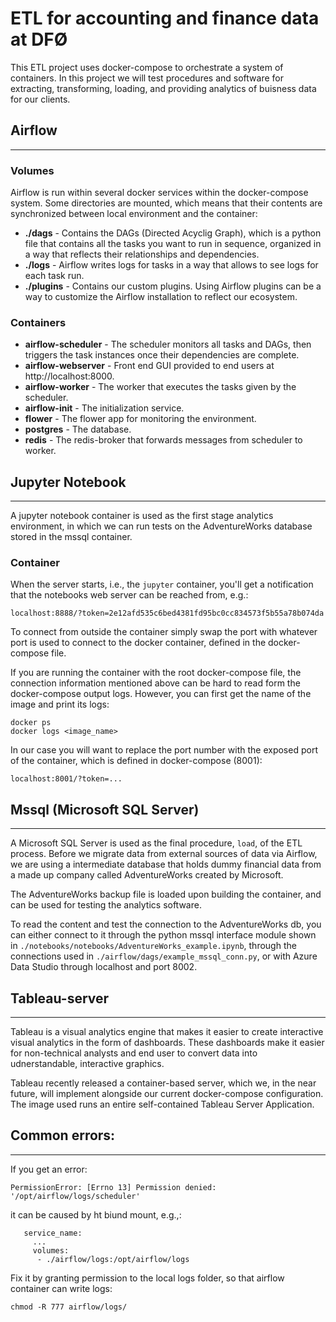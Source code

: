 # ETL for accounting and finance data at DFØ

This ETL project uses docker-compose to orchestrate a system of containers. In this project we will test procedures and software for extracting, transforming, loading, and providing analytics of buisness data for our clients. 

## Airflow
---

### **Volumes**
Airflow is run within several docker services within the docker-compose system. Some directories are mounted, which means that their contents are synchronized between local environment and the container:
* **./dags** - Contains the DAGs (Directed Acyclig Graph), which is a python file that contains all the tasks you want to run in sequence, organized in a way that reflects their relationships and dependencies.
* **./logs** - Airflow writes logs for tasks in a way that allows to see logs for each task run.
* **./plugins** - Contains our custom plugins. Using Airflow plugins can be a way to customize the Airflow installation to reflect our ecosystem.

### **Containers**

* **airflow-scheduler** - The scheduler monitors all tasks and DAGs, then triggers the task instances once their dependencies are complete.
* **airflow-webserver** - Front end GUI provided to end users at http://localhost:8000.
* **airflow-worker** - The worker that executes the tasks given by the scheduler.
* **airflow-init** - The initialization service.
* **flower** - The flower app for monitoring the environment.
* **postgres** - The database.
* **redis** - The redis-broker that forwards messages from scheduler to worker.


## **Jupyter Notebook**
---

A jupyter notebook container is used as the first stage analytics environment, in which we can run tests on the AdventureWorks database stored in the mssql container. 

### **Container**
 
When the server starts, i.e., the `jupyter` container, you'll get a notification that the notebooks web server can be reached from, e.g.:
```
localhost:8888/?token=2e12afd535c6bed4381fd95bc0cc834573f5b55a78b074da
```
To connect from outside the container simply swap the port with whatever port is used to connect to the docker container, defined in the docker-compose file.

If you are running the container with the root docker-compose file, the connection information mentioned above can be hard to read form the docker-compose output logs. However, you can first get the name of the image and print its logs:
```
docker ps
docker logs <image_name>
```
In our case you will want to replace the port number with the exposed port of the container, which is defined in docker-compose (8001):
```
localhost:8001/?token=...
```

## **Mssql (Microsoft SQL Server)**
---
A Microsoft SQL Server is used as the final procedure, `load`, of the ETL process. Before we migrate data from external sources of data via Airflow, we are using a intermediate database that holds dummy financial data from a made up company called AdventureWorks created by Microsoft. 

The AdventureWorks backup file is loaded upon building the container, and can be used for testing the analytics software. 

To read the content and test the connection to the AdventureWorks db, you can either connect to it through the python mssql interface module shown in `./notebooks/notebooks/AdventureWorks_example.ipynb`, through the connections used in `./airflow/dags/example_mssql_conn.py`, or with Azure Data Studio through localhost and port 8002.

## **Tableau-server**
---
Tableau is a visual analytics engine that makes it easier to create interactive visual analytics in the form of dashboards. These dashboards make it easier for non-technical analysts and end user to convert data into udnerstandable, interactive graphics. 

Tableau recently released a container-based server, which we, in the near future, will implement alongside our current docker-compose configuration. The image used runs an entire self-contained Tableau Server Application.
## Common errors:
---
If you get an error:
```
PermissionError: [Errno 13] Permission denied: '/opt/airflow/logs/scheduler'
```
it can be caused by ht biund mount, e.g.,:
```
   service_name:
     ...
     volumes:
      - ./airflow/logs:/opt/airflow/logs
```
Fix it by granting permission to the local logs folder, so that airflow container can write logs:
```
chmod -R 777 airflow/logs/
```